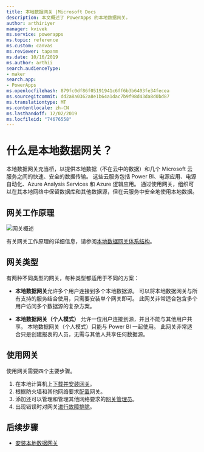 ```yaml
---
title: 本地数据网关 |Microsoft Docs
description: 本文概述了 PowerApps 的本地数据网关。
author: arthiriyer
manager: kvivek
ms.service: powerapps
ms.topic: reference
ms.custom: canvas
ms.reviewer: tapanm
ms.date: 10/16/2019
ms.author: arthii
search.audienceType:
- maker
search.app:
- PowerApps
ms.openlocfilehash: 879fc0df86f05191941c6ff6b3b6403fe34fecea
ms.sourcegitcommit: dd2a8a0362a8e1b64a1dac7b9f98d43da8d0bd87
ms.translationtype: MT
ms.contentlocale: zh-CN
ms.lasthandoff: 12/02/2019
ms.locfileid: "74676558"
---
```

# <a name="what-is-an-on-premises-data-gateway"></a>什么是本地数据网关？

本地数据网关充当桥，以提供本地数据（不在云中的数据）和几个 Microsoft 云服务之间的快速、安全的数据传输。 这些云服务包括 Power BI、电源应用、电源自动化、Azure Analysis Services 和 Azure 逻辑应用。 通过使用网关，组织可以在其本地网络中保留数据库和其他数据源，但在云服务中安全地使用本地数据。

## <a name="how-the-gateway-works"></a>网关工作原理

![网关概述](media/gateway-reference/on-premises-data-gateway.png)

有关网关工作原理的详细信息，请参阅[本地数据网关体系结构](/data-integration/gateway/service-gateway-onprem-indepth)。

## <a name="types-of-gateways"></a>网关类型

有两种不同类型的网关，每种类型都适用于不同的方案：

- **本地数据网关**允许多个用户连接到多个本地数据源。 可以将本地数据网关与所有支持的服务结合使用，只需要安装单个网关即可。 此网关非常适合包含多个用户访问多个数据源的复杂方案。

- **本地数据网关（个人模式）** 允许一位用户连接到源，并且不能与其他用户共享。 本地数据网关（个人模式）只能与 Power BI 一起使用。 此网关非常适合只是创建报表的人员，无需与其他人共享任何数据源。

## <a name="use-a-gateway"></a>使用网关

使用网关需要四个主要步骤。

1. 在本地计算机上[下载并安装网关](/data-integration/gateway/service-gateway-install)。
2. 根据防火墙和其他网络要求[配置](/data-integration/gateway/service-gateway-app)网关。
3. 添加还可以管理和管理其他网络要求的[网关管理员](/data-integration/gateway/service-gateway-manage)。
4. 出现错误时对网关[进行故障排除](/data-integration/gateway/service-gateway-tshoot)。

## <a name="next-steps"></a>后续步骤

- [安装本地数据网关](/data-integration/gateway/service-gateway-install)